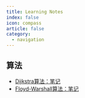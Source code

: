 ```yaml
---
title: Learning Notes
index: false
icon: compass
article: false
category:
  - navigation
---
```


## 算法

- [Dijkstra算法：笔记](dijkstra_notes.md)
- [Floyd-Warshall算法：笔记](floyd_warshall_notes.md)
